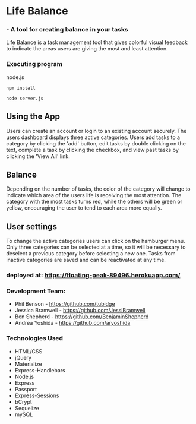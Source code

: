 # Life Balance 
### - A tool for creating balance in your tasks
Life Balance is a task management tool that gives colorful visual feedback to indicate the areas users are giving the most and least attention. 

### Executing program

node.js

```
npm install
```
```
node server.js
```
## Using the App
Users can create an account or login to an existing account securely. The users dashboard displays three active categories. Users add tasks to a category by clicking the 'add' button, edit tasks by double clicking on the text, complete a task by clicking the checkbox, and view past tasks by clicking the 'View All' link. 

## Balance
Depending on the number of tasks, the color of the category will change to indicate which area of the users life is receiving the most attention. The category with the most tasks turns red, while the others will be green or yellow, encouraging the user to tend to each area more equally. 

## User settings 
To change the active categories users can click on the hamburger menu. Only three categories can be selected at a time, so it will be necessary to deselect a previous category before selecting a new one. Tasks from inactive categories are saved and can be reactivated at any time. 

### deployed at: https://floating-peak-89496.herokuapp.com/

### Development Team:
- Phil Benson - https://github.com/tubidge
- Jessica Bramwell - https://github.com/JessiBramwell
- Ben Shepherd - https://github.com/BenjaminShepherd
- Andrea Yoshida - https://github.com/aryoshida

### Technologies Used
- HTML/CSS
- jQuery
- Materialize 
- Express-Handlebars
- Node.js
- Express
- Passport
- Express-Sessions
- bCrypt
- Sequelize
- mySQL
